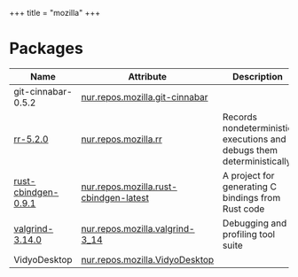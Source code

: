 
+++
title = "mozilla"
+++

# Packages

Name | Attribute | Description
-----|-----------|------------
git-cinnabar-0.5.2|[nur.repos.mozilla.git-cinnabar](https://github.com/nix-community/nur-combined/tree/master/repos/mozilla/pkgs/git-cinnabar/default.nix#L16)|
[rr-5.2.0](https://rr-project.org/)|[nur.repos.mozilla.rr](https://github.com/nix-community/nur-combined/tree/master/repos/mozilla)|Records nondeterministic executions and debugs them deterministically
[rust-cbindgen-0.9.1](https://github.com/eqrion/cbindgen)|[nur.repos.mozilla.rust-cbindgen-latest](https://github.com/nix-community/nur-combined/tree/master/repos/mozilla/pkgs/cbindgen/default.nix#L29)|A project for generating C bindings from Rust code
[valgrind-3.14.0](http://www.valgrind.org/)|[nur.repos.mozilla.valgrind-3_14](https://github.com/nix-community/nur-combined/tree/master/repos/mozilla)|Debugging and profiling tool suite
VidyoDesktop|[nur.repos.mozilla.VidyoDesktop](https://github.com/nix-community/nur-combined/tree/master/repos/mozilla)|
